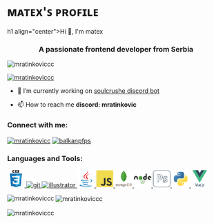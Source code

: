 # ᴍᴀᴛᴇx'ꜱ ᴘʀᴏꜰɪʟᴇ
h1 align="center">Hi 👋, I'm matex</h1>
<h3 align="center">A passionate frontend developer from Serbia</h3>

<p align="left"> <img src="https://komarev.com/ghpvc/?username=mratinkoviccc&label=Profile%20views&color=0e75b6&style=flat" alt="mratinkoviccc" /> </p>

<p align="left"> <a href="https://github.com/ryo-ma/github-profile-trophy"><img src="https://github-profile-trophy.vercel.app/?username=mratinkoviccc" alt="mratinkoviccc" /></a> </p>

- 🔭 I’m currently working on [soulcrushe discord bot](https://www.solo.to/soulcrushe)

- 📫 How to reach me **discord: mratinkovic**

<h3 align="left">Connect with me:</h3>
<p align="left">
<a href="https://instagram.com/mratinkovicc" target="blank"><img align="center" src="https://raw.githubusercontent.com/rahuldkjain/github-profile-readme-generator/master/src/images/icons/Social/instagram.svg" alt="mratinkovicc" height="30" width="40" /></a>
<a href="https://discord.gg/balkanpfps" target="blank"><img align="center" src="https://raw.githubusercontent.com/rahuldkjain/github-profile-readme-generator/master/src/images/icons/Social/discord.svg" alt="balkanpfps" height="30" width="40" /></a>
</p>

<h3 align="left">Languages and Tools:</h3>
<p align="left"> <a href="https://www.w3schools.com/css/" target="_blank" rel="noreferrer"> <img src="https://raw.githubusercontent.com/devicons/devicon/master/icons/css3/css3-original-wordmark.svg" alt="css3" width="40" height="40"/> </a> <a href="https://git-scm.com/" target="_blank" rel="noreferrer"> <img src="https://www.vectorlogo.zone/logos/git-scm/git-scm-icon.svg" alt="git" width="40" height="40"/> </a> <a href="https://www.adobe.com/in/products/illustrator.html" target="_blank" rel="noreferrer"> <img src="https://www.vectorlogo.zone/logos/adobe_illustrator/adobe_illustrator-icon.svg" alt="illustrator" width="40" height="40"/> </a> <a href="https://www.java.com" target="_blank" rel="noreferrer"> <img src="https://raw.githubusercontent.com/devicons/devicon/master/icons/java/java-original.svg" alt="java" width="40" height="40"/> </a> <a href="https://developer.mozilla.org/en-US/docs/Web/JavaScript" target="_blank" rel="noreferrer"> <img src="https://raw.githubusercontent.com/devicons/devicon/master/icons/javascript/javascript-original.svg" alt="javascript" width="40" height="40"/> </a> <a href="https://www.mongodb.com/" target="_blank" rel="noreferrer"> <img src="https://raw.githubusercontent.com/devicons/devicon/master/icons/mongodb/mongodb-original-wordmark.svg" alt="mongodb" width="40" height="40"/> </a> <a href="https://nodejs.org" target="_blank" rel="noreferrer"> <img src="https://raw.githubusercontent.com/devicons/devicon/master/icons/nodejs/nodejs-original-wordmark.svg" alt="nodejs" width="40" height="40"/> </a> <a href="https://www.photoshop.com/en" target="_blank" rel="noreferrer"> <img src="https://raw.githubusercontent.com/devicons/devicon/master/icons/photoshop/photoshop-line.svg" alt="photoshop" width="40" height="40"/> </a> <a href="https://www.python.org" target="_blank" rel="noreferrer"> <img src="https://raw.githubusercontent.com/devicons/devicon/master/icons/python/python-original.svg" alt="python" width="40" height="40"/> </a> <a href="https://vuejs.org/" target="_blank" rel="noreferrer"> <img src="https://raw.githubusercontent.com/devicons/devicon/master/icons/vuejs/vuejs-original-wordmark.svg" alt="vuejs" width="40" height="40"/> </a> </p>

<p><img align="left" src="https://github-readme-stats.vercel.app/api/top-langs?username=mratinkoviccc&show_icons=true&locale=en&layout=compact" alt="mratinkoviccc" /></p>

<p>&nbsp;<img align="center" src="https://github-readme-stats.vercel.app/api?username=mratinkoviccc&show_icons=true&locale=en" alt="mratinkoviccc" /></p>

<p><img align="center" src="https://github-readme-streak-stats.herokuapp.com/?user=mratinkoviccc&" alt="mratinkoviccc" /></p>


